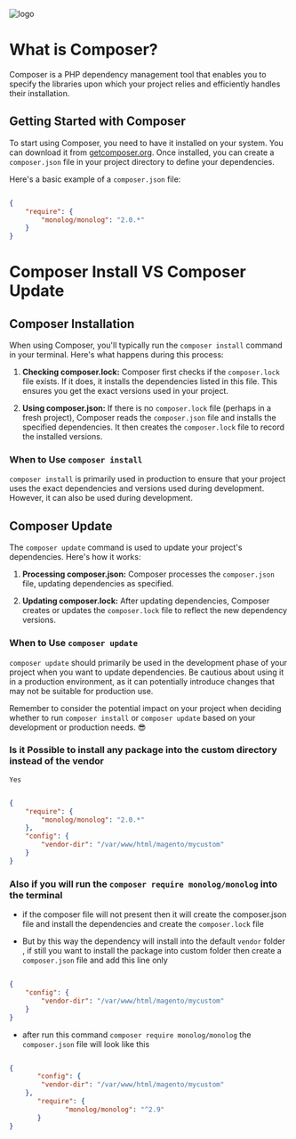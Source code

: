 ![logo](https://docsify.js.org/_media/icon.svg ':size=50x100')
# What is Composer?

Composer is a PHP dependency management tool that enables you to specify the libraries upon which your project relies and efficiently handles their installation.


## Getting Started with Composer

To start using Composer, you need to have it installed on your system. You can download it from [getcomposer.org](https://getcomposer.org/). Once installed, you can create a `composer.json` file in your project directory to define your dependencies.

Here's a basic example of a `composer.json` file:

```json

{
    "require": {
        "monolog/monolog": "2.0.*"
    }
}

```


# Composer Install VS Composer Update

## Composer Installation

When using Composer, you'll typically run the `composer install` command in your terminal. Here's what happens during this process:

1. **Checking composer.lock:** Composer first checks if the `composer.lock` file exists. If it does, it installs the dependencies listed in this file. This ensures you get the exact versions used in your project.

2. **Using composer.json:** If there is no `composer.lock` file (perhaps in a fresh project), Composer reads the `composer.json` file and installs the specified dependencies. It then creates the `composer.lock` file to record the installed versions.

### When to Use `composer install`

`composer install` is primarily used in production to ensure that your project uses the exact dependencies and versions used during development. However, it can also be used during development.

## Composer Update

The `composer update` command is used to update your project's dependencies. Here's how it works:

1. **Processing composer.json:** Composer processes the `composer.json` file, updating dependencies as specified.

2. **Updating composer.lock:** After updating dependencies, Composer creates or updates the `composer.lock` file to reflect the new dependency versions.

### When to Use `composer update`

`composer update` should primarily be used in the development phase of your project when you want to update dependencies. Be cautious about using it in a production environment, as it can potentially introduce changes that may not be suitable for production use.

Remember to consider the potential impact on your project when deciding whether to run `composer install` or `composer update` based on your development or production needs. 😎



### Is it Possible to install any package into the custom directory instead of the vendor

`Yes` 


```json

{
    "require": {
        "monolog/monolog": "2.0.*"
    },
    "config": {
        "vendor-dir": "/var/www/html/magento/mycustom"
    }
}

```

### Also if you will run the `composer require monolog/monolog` into the terminal

- if the composer file will not present then it will create the composer.json file and install the dependencies and create the `composer.lock` file

- But by this way the dependency will install into the default `vendor` folder , if still you want to install the package into custom folder then create a `composer.json` file  and add this line only

```json

{
    "config": {
        "vendor-dir": "/var/www/html/magento/mycustom"
    }
}

```

- after run this command `composer require monolog/monolog`  the  `composer.json` file will look like this 


```json

{
       "config": {
        "vendor-dir": "/var/www/html/magento/mycustom"
    },
       "require": {
              "monolog/monolog": "^2.9"
       }
}

```